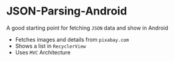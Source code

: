 # JSON-Parsing-Android

A good starting point for fetching `JSON` data and show in Android
- Fetches images and details from `pixabay.com`
- Shows a list in `RecyclerView`
- Uses `MVC` Architecture
